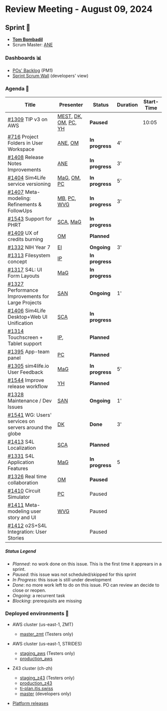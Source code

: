 # Review Meeting - August 09, 2024


## Sprint 🏃
- [**Tom Bombadil**](https://en.wikipedia.org/wiki/Tom_Bombadil)
- Scrum Master: [ANE]

### Dashboards 📊

- [POs' Backlog](https://github.com/orgs/ITISFoundation/projects/15/views/14) (PM1)
- [Sprint Scrum Wall](https://github.com/orgs/ITISFoundation/projects/15/views/11) (developers' view)

### Agenda 📝

| Title                                                       | Presenter                                          | Status          | Duration | Start-Time |
|-------------------------------------------------------------|----------------------------------------------------|-----------------|----------|------------|
| [#1309] TIP v3 on AWS                                       | [MEST], [DK], [OM], [PC], [YH]                     | **Paused**      |          | 10:05      |
| [#716] Project Folders in User Workspace                    | [ANE], [OM]                                        | **In progress** | 4'       |            |
| [#1408] Release Notes Improvements                          | [ANE]                                              | **In progress** | 3'       |            |
| [#1404] Sim4Life service versioning                         | [MaG], [OM], [PC]                                  | **In progress** | 5'       |            |
| [#1407] Meta-modeling: Refinements & FollowUps              | [MB], [PC], [WVG]                                  | **In progress** | 3'       |            |
| [#1543] Support for PHRT                                    | [SCA], [MaG]                                       | **In progress** |          |            |
| [#1409] UX of credits burning                               | [OM]                                               | **Planned**     |          |            |
| [#1332] NIH Year 7                                          | [EI]                                               | **Ongoing**     | 3'       |            |
| [#1313] Filesystem concept                                  | [IP]                                               | **In progress** |          |            |
| [#1317] S4L: UI Form Layouts                                | [MaG]                                              | **In progress** |          |            |
| [#1327] Performance Improvements for Large Projects         | [SAN]                                              | **Ongoing**     |     1'   |            |
| [#1406] Sim4Life Desktop+Web UI Unification                 | [SCA]                                              | **In progress** |          |            |
| [#1314] Touchscreen + Tablet support                        | [IP],                                              | **Planned**     |          |            |
| [#1395] App-team panel                                      | [PC]                                               | **Planned**     |          |            |
| [#1305] sim4life.io User Feedback                           | [MaG]                                              | **In progress** | 5'       |            |
| [#1544] Improve release workflow                            | [YH]                                               | **Planned**     |          |            |
| [#1328] Maintenance / Dev Issues                            | [SAN]                                              | **Ongoing**     |     1'   |            |
| [#1541] WG: Users' services on servers around the globe     | [DK]                                               | **Done**        |    3'    |            |
| [#1413] S4L Localization                                    | [SCA]                                              | **Planned**     |          |            |
| [#1331] S4L Application Features                            | [MaG]                                              | **In progress** |  5       |            |
| [#1326] Real time collaboration                             | [OM]                                               | **Paused**      |          |            |
| [#1410] Circuit Simulator                                   | [PC]                                               | Paused          |          |            |
| [#1411] Meta-modeling user story and UI                     | [WVG]                                              | Paused          |          |            |
| [#1412] o2S+S4L Integration: User Stories                   |                                                    | Paused          |          |            |


[#1309]: https://github.com/ITISFoundation/osparc-issues/issues/1309
[#716]: https://github.com/ITISFoundation/osparc-issues/issues/716
[#1408]: https://github.com/ITISFoundation/osparc-issues/issues/1408
[#1404]: https://github.com/ITISFoundation/osparc-issues/issues/1404
[#1407]: https://github.com/ITISFoundation/osparc-issues/issues/1407
[#1543]: https://github.com/ITISFoundation/osparc-issues/issues/1543
[#1409]: https://github.com/ITISFoundation/osparc-issues/issues/1409
[#1332]: https://github.com/ITISFoundation/osparc-issues/issues/1332
[#1313]: https://github.com/ITISFoundation/osparc-issues/issues/1313
[#1317]: https://github.com/ITISFoundation/osparc-issues/issues/1317
[#1327]: https://github.com/ITISFoundation/osparc-issues/issues/1327
[#1406]: https://github.com/ITISFoundation/osparc-issues/issues/1406
[#1314]: https://github.com/ITISFoundation/osparc-issues/issues/1314
[#1395]: https://github.com/ITISFoundation/osparc-issues/issues/1395
[#1305]: https://github.com/ITISFoundation/osparc-issues/issues/1305
[#1544]: https://github.com/ITISFoundation/osparc-issues/issues/1544
[#1328]: https://github.com/ITISFoundation/osparc-issues/issues/1328
[#1541]: https://github.com/ITISFoundation/osparc-issues/issues/1541
[#1413]: https://github.com/ITISFoundation/osparc-issues/issues/1413
[#1331]: https://github.com/ITISFoundation/osparc-issues/issues/1331
[#1326]: https://github.com/ITISFoundation/osparc-issues/issues/1326
[#1410]: https://github.com/ITISFoundation/osparc-issues/issues/1410
[#1411]: https://github.com/ITISFoundation/osparc-issues/issues/1411
[#1412]: https://github.com/ITISFoundation/osparc-issues/issues/1412

[ANE]:https://github.com/GitHK
[BL]:https://github.com/dyollb
[DK]:https://github.com/mrnicegyu11
[EI]:https://github.com/elisabettai
[IP]:https://github.com/ignapas
[MB]:https://github.com/bisgaard-itis
[MD]:https://github.com/matusdrobuliak66
[MEST]:https://github.com/Konohana0608
[MaG]:https://github.com/mguidon
[OM]:https://github.com/odeimaiz
[PC]:https://github.com/pcrespov
[SAN]:https://github.com/sanderegg
[SB]:https://github.com/sbenkler
[SCA]:https://github.com/SCA-ZMT
[TN]:https://github.com/newton1985
[WVG]:https://github.com/wvangeit
[YH]:https://github.com/YuryHrytsuk




##### Status Legend

- _Planned_: no work done on this issue. This is the first time it apprears in a sprint.
- _Paused_: this issue was not scheduled/skipped for this sprint
- _In Progress_: this issue is still under development
- _Done_: no more work left to do on this issue. PO can review an decide to close or reopen.
- _Ongoing_: a recurrent task
- _Blocking_: prerequisits are missing

### Deployed environments 🚀

- AWS cluster (us-east-1, ZMT)
  - [master_zmt](https://sim4life.io) (Testers only)
- AWS cluster (us-east-1, STRIDES)
  - [staging_aws](https://staging.osparc.io) (Testers only)
  - [production_aws](https://osparc.io)
- Z43 cluster (ch-zh)
  - [staging_z43](http://osparc-staging.speag.com) (Testers only)
  - [production_z43](http://osparc.speag.com)
  - [ti-plan.itis.swiss](http://ti-plan.itis.swiss)
  - [master](https://osparc-master.speag.com) (developers only)

- [Platform releases](https://github.com/ITISFoundation/osparc-simcore/releases)
